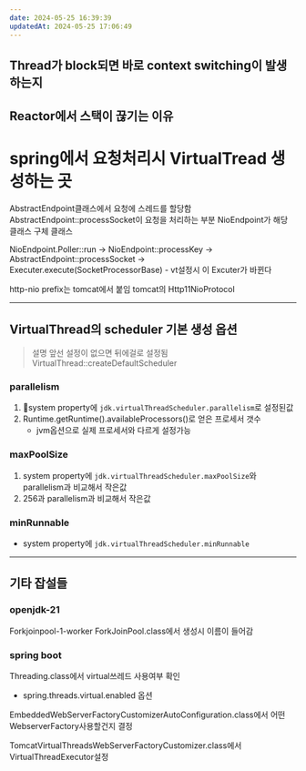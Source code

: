 ```yaml
---
date: 2024-05-25 16:39:39
updatedAt: 2024-05-25 17:06:49
---
```

## Thread가 block되면 바로 context switching이 발생하는지
## Reactor에서 스택이 끊기는 이유


# spring에서 요청처리시 VirtualTread 생성하는 곳
AbstractEndpoint클래스에서 요청에 스레드를 할당함
AbstractEndpoint::processSocket이 요청을 처리하는 부분
NioEndpoint가 해당 클래스 구체 클래스


NioEndpoint.Poller::run
-> NioEndpoint::processKey
-> AbstractEndpoint::processSocket
-> Executer.execute(SocketProcessorBase)
	- vt설정시 이 Excuter가 바뀐다



http-nio prefix는 tomcat에서 붙임
	tomcat의 Http11NioProtocol

--- 

## VirtualThread의 scheduler 기본 생성 옵션

> 설명 앞선 설정이 없으면 뒤에걸로 설정됨
> VirtualThread::createDefaultScheduler
### parallelism 
1. system property에 `jdk.virtualThreadScheduler.parallelism`로 설정된값
2. Runtime.getRuntime().availableProcessors()로 얻은 프로세서 갯수
	- jvm옵션으로 실제 프로세서와 다르게 설정가능

### maxPoolSize
1. system property에  `jdk.virtualThreadScheduler.maxPoolSize`와 parallelism과 비교해서 작은값
2. 256과 parallelism과 비교해서 작은값

### minRunnable

- system property에 `jdk.virtualThreadScheduler.minRunnable`

---


## 기타 잡설들
### openjdk-21
Forkjoinpool-1-worker
ForkJoinPool.class에서 생성시 이름이 들어감


### spring boot
Threading.class에서 virtual쓰레드 사용여부 확인
- spring.threads.virtual.enabled 옵션

EmbeddedWebServerFactoryCustomizerAutoConfiguration.class에서 어떤 WebserverFactory사용할건지 결정

TomcatVirtualThreadsWebServerFactoryCustomizer.class에서 VirtualThreadExecutor설정
